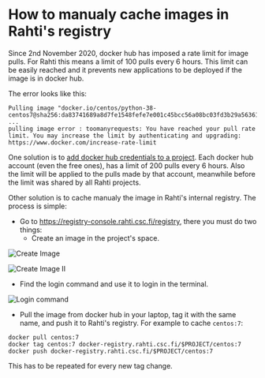 # How to manualy cache images in Rahti's registry

Since 2nd November 2020, docker hub has imposed a rate limit for image pulls. For Rahti this means a limit of 100 pulls every 6 hours. This limit can be easily reached and it prevents new applications to be deployed if the image is in docker hub.

The error looks like this:

```
Pulling image "docker.io/centos/python-38-centos7@sha256:da83741689a8d7fe1548fefe7e001c45bcc56a08bc03fd3b29a5636163ca0353" ...
pulling image error : toomanyrequests: You have reached your pull rate limit. You may increase the limit by authenticating and upgrading: https://www.docker.com/increase-rate-limit
```

One solution is to [add docker hub credentials to a project](/cloud/rahti/tutorials/docker_hub_login/). Each docker hub account (even the free ones), has a limit of 200 pulls every 6 hours. Also the limit will be applied to the pulls made by that account, meanwhile before the limit was shared by all Rahti projects.

Other solution is to cache manualy the image in Rahti's internal registry. The process is simple:

* Go to <https://registry-console.rahti.csc.fi/registry>, there you must do two things:
  * Create an image in the project's space.

![Create Image](/cloud/rahti/img/create_image.png)

![Create Image II](/cloud/rahti/img/create_image2.png)

  * Find the login command and use it to login in the terminal.

![Login command](/cloud/rahti/img/login_registry.png)

* Pull the image from docker hub in your laptop, tag it with the same name, and push it to Rahti's registry. For example to cache `centos:7`:

```
docker pull centos:7
docker tag centos:7 docker-registry.rahti.csc.fi/$PROJECT/centos:7
docker push docker-registry.rahti.csc.fi/$PROJECT/centos:7
```

This has to be repeated for every new tag change.

